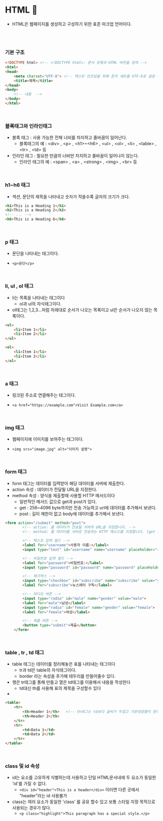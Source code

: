 # HTML :page_with_curl:
- HTML은 웹페이지를 생성하고 구성하기 위한 표준 마크업 언어이다.

<br>
<br>

### 기본 구조
``` HTML
<!DOCTYPE html> <!-- <!DOCTYPE html>: 문서 유형과 HTML 버전을 정의 -->
<html> 
<head>
    <meta charset="UTF-8"> <!-- 텍스트 인코딩을 위해 문자 세트를 UTF-8로 설정 -->
    <title>제목</title>
</head>
<body>
    <!-- 내용  -->
</body>
</html>
```
<br>

### 블록태그와 인라인태그
- 블록 태그 : 사용 가능한 전체 너비를 차지하고 줄바꿈이 일어난다.
    - 블록태그의 예 : 	&#60;div> , &#60;p> , &#60;h1>~&#60;h6> , &#60;ul> , &#60;ol> , &#60;li> , &#60;table> , &#60;tr> , &#60;td> 등
- 인라인 태그 : 필요한 만큼의 너비만 차지하고 줄바꿈이 일어나지 않는다.
    - 인라인 태그의 예 : &#60;span> , &#60;a> , &#60;strong> , &#60;img> , &#60;br> 등 
<br>

### h1~h6 태그
- 섹션, 문단의 제목을 나타내고 숫자가 작을수록 글자의 크기가 크다. <br>
``` HTML
<h1>This is a Heading 1</h1>
<h2>This is a Heading 2</h2>
<!-- ... -->
<h6>This is a Heading 6</h6>
```
<br>

### p 태그
- 문단을 나타내는 태그이다. <br>
+ `<p>문단</p>` <br>
<br>

### li, ul , ol 태그
- li는 목록을 나타내는 태그이다 <br>
    - ol과 ul의 자식태그이다. <br>
- ol태그는 1,2,3...처럼 차례대로 순서가 나오는 목록이고 ul은 순서가 나오지 않는 목록이다.  <br>
``` HTML
<ul>
    <li>Item 1</li> 
    <li>Item 2</li>
</ul>

<ol>
    <li>Item 1</li>
    <li>Item 2</li>
</ol>
```
<br>

### a 태그
- 링크된 주소로 연결해주는 태그이다. <br>
+ `<a href="https://example.com">Visit Example.com</a>`  <br>
<br>


### img 태그
- 웹페이지에 이미지를 보여주는 태그이다. <br>
+ `<img src="image.jpg" alt="이미지 설명">`  <br>
<br>


### form 태그
- form 태그는 데이터를 입력받아 해당 데이터를 서버에 제출한다. <br>
- action 속성 : 데이터가 전달될 URL을 지정한다. <br>
- method 속성 : 양식을 제출할때  사용할 HTTP 메서드이다 <br>
    - 일반적인 메서드 값으로 get과 post가 있다.  <br>
    - get : 256~4096 byte까지만 전송 가능하고 url에 데이터를 추가해서 보낸다. <br>
    - post : 길이 제한이 없고 body에 데이터를 추가해서 보낸다.<br>
``` HTML
<form action="/submit" method="post">
        <!-- action: 폼 데이터가 전송될 서버의 URL을 지정합니다. -->
        <!-- method: 폼 데이터를 서버로 전송하는 HTTP 메소드를 지정합니다. (get 또는 post) -->

        <!-- 텍스트 입력 필드 -->
        <label for="username">사용자 이름:</label>
        <input type="text" id="username" name="username" placeholder="사용자 이름을 입력하세요">

        <!-- 비밀번호 입력 필드 -->
        <label for="password">비밀번호:</label>
        <input type="password" id="password" name="password" placeholder="비밀번호를 입력하세요">

        <!-- 체크박스 -->
        <input type="checkbox" id="subscribe" name="subscribe" value="yes">
        <label for="subscribe">뉴스레터 구독</label>

        <!-- 라디오 버튼 -->
        <input type="radio" id="male" name="gender" value="male">
        <label for="male">남성</label>
        <input type="radio" id="female" name="gender" value="female">
        <label for="female">여성</label>

        <!-- 제출 버튼 -->
        <button type="submit">제출</button>
    </form>
```
<br>



### table , tr , td 태그
- table 태그는 데이터를 정리해놓은 표를 나타내는 태그이다 <br>
    - tr과 td은 table의 자식태그이다. <br>
    - border 라는 속성을 추가해 테두리를 만들어줄수 있다. <br>
- 행은 tr태그를 통해 만들고 열은 td태그를 이용해서 내용을 작성한다  <br>
    -  td대신 th를 사용해 표의 제목을 구성할수 있다 <br>
-
```HTML
<table>
    <tr>
        <th>Header 1</th>   <!-- th태그는 td보다 글씨가 두껍고 가운데정렬이 된다.-->
        <th>Header 2</th>
    </tr>
    <tr>
        <td>Data 1</td>
        <td>Data 2</td>
    </tr>
</table>
```

<br>

### class 및 id 속성
- id는 요소를 고유하게 식별하는데 사용하고 단일 HTML문서내에 두 요소가 동일한 'id'를 가질 수 없다. <br>
    + `<div id="header">This is a header</div>`  이러면 다른 곳에서 "header"라는 id 사용불가 <br>
- class는 여러 요소가 동일한 'class' 를 공유 할수 있고 보통 스타일 지정 목적으로 사용되는 경우가 많다. <br>
    + `<p class="highlight">This paragraph has a special style.</p>`  <br>




